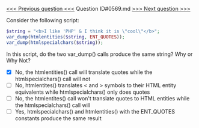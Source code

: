 [<<< Previous question <<<](0568.md)  Question ID#0569.md  [>>> Next question >>>](0570.md) 

Consider the following script:

```php
$string = "<b>I like 'PHP' & I think it is \"cool\"</b>";
var_dump(htmlentities($string, ENT_QUOTES));
var_dump(htmlspecialchars($string));
```
In this script, do the two var_dump() calls produce the same string? Why or Why Not?

- [x] No, the htmlentities() call will translate quotes while the htmlspecialchars() call will not
- [ ] No, htmlentites() translates < and > symbols to their HTML entity equivalents while htmlspecialchars() only does quotes
- [ ] No, the htmlentites() call won't translate quotes to HTML entities while the htmlspecialchars() call will
- [ ] Yes, htmlspecialchars() and htmlentities() with the ENT_QUOTES constants produce the same result

